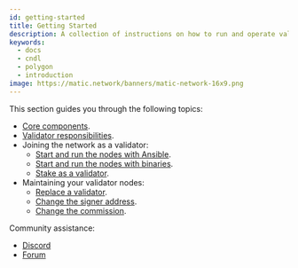 ```yaml
---
id: getting-started
title: Getting Started
description: A collection of instructions on how to run and operate validator nodes on the Candle Network.
keywords:
  - docs
  - cndl
  - polygon
  - introduction
image: https://matic.network/banners/matic-network-16x9.png 
---
```


This section guides you through the following topics:

* [Core components](/docs/validate/validate/core-components).
* [Validator responsibilities](/docs/validate/validate/validator-responsibilities).
* Joining the network as a validator:
  * [Start and run the nodes with Ansible](/docs/validate/validate/run-validator-ansible).
  * [Start and run the nodes with binaries](/docs/validate/validate/run-validator-binaries).
  * [Stake as a validator](/docs/validate/validate/validator-staking-operations).
* Maintaining your validator nodes:
  * [Replace a validator](/docs/validate/validate/replace-validator).
  * [Change the signer address](/docs/validate/validate/change-signer-address).
  * [Change the commission](/docs/validate/validate/validator-commission-operations).

Community assistance:

* [Discord](https://discord.gg/polygon)
* [Forum](https://forum.candlelabs.org/)
